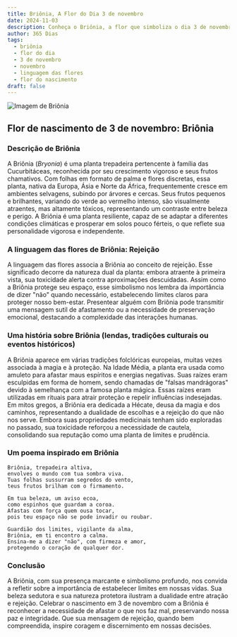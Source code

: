 ```yaml
---
title: Briônia, A Flor do Dia 3 de novembro
date: 2024-11-03
description: Conheça o Briônia, a flor que simboliza o dia 3 de novembro e seu significado 'Rejeição'. Explore a beleza e o simbolismo desta flor encantadora.
author: 365 Dias
tags:
  - briônia
  - flor do dia
  - 3 de novembro
  - novembro
  - linguagem das flores
  - flor do nascimento
draft: false
---
```


![Imagem de Briônia](https://cdn.pixabay.com/photo/2022/05/13/10/21/bryonia-7193340_1280.jpg#center)


## Flor de nascimento de 3 de novembro: Briônia

### Descrição de Briônia

A Briônia (_Bryonia_) é uma planta trepadeira pertencente à família das Cucurbitáceas, reconhecida por seu crescimento vigoroso e seus frutos chamativos. Com folhas em formato de palma e flores discretas, essa planta, nativa da Europa, Ásia e Norte da África, frequentemente cresce em ambientes selvagens, subindo por árvores e cercas. Seus frutos pequenos e brilhantes, variando do verde ao vermelho intenso, são visualmente atraentes, mas altamente tóxicos, representando um contraste entre beleza e perigo. A Briônia é uma planta resiliente, capaz de se adaptar a diferentes condições climáticas e prosperar em solos pouco férteis, o que reflete sua personalidade vigorosa e independente.

### A linguagem das flores de Briônia: Rejeição

A linguagem das flores associa a Briônia ao conceito de rejeição. Esse significado decorre da natureza dual da planta: embora atraente à primeira vista, sua toxicidade alerta contra aproximações descuidadas. Assim como a Briônia protege seu espaço, esse simbolismo nos lembra da importância de dizer "não" quando necessário, estabelecendo limites claros para proteger nosso bem-estar. Presentear alguém com Briônia pode transmitir uma mensagem sutil de afastamento ou a necessidade de preservação emocional, destacando a complexidade das interações humanas.

### Uma história sobre Briônia (lendas, tradições culturais ou eventos históricos)

A Briônia aparece em várias tradições folclóricas europeias, muitas vezes associada à magia e à proteção. Na Idade Média, a planta era usada como amuleto para afastar maus espíritos e energias negativas. Suas raízes eram esculpidas em forma de homem, sendo chamadas de "falsas mandrágoras" devido à semelhança com a famosa planta mágica. Essas raízes eram utilizadas em rituais para atrair proteção e repelir influências indesejadas. Em mitos gregos, a Briônia era dedicada a Hécate, deusa da magia e dos caminhos, representando a dualidade de escolhas e a rejeição do que não nos serve. Embora suas propriedades medicinais tenham sido exploradas no passado, sua toxicidade reforçou a necessidade de cautela, consolidando sua reputação como uma planta de limites e prudência.

### Um poema inspirado em Briônia

```
Briônia, trepadeira altiva,  
envolves o mundo com tua sombra viva.  
Tuas folhas sussurram segredos do vento,  
teus frutos brilham com o firmamento.  

Em tua beleza, um aviso ecoa,  
como espinhos que guardam a coroa.  
Afastas com força quem ousa tocar,  
pois teu espaço não se pode invadir ou roubar.  

Guardião dos limites, vigilante da alma,  
Briônia, em ti encontro a calma.  
Ensina-me a dizer "não", com firmeza e amor,  
protegendo o coração de qualquer dor.  
```

### Conclusão

A Briônia, com sua presença marcante e simbolismo profundo, nos convida a refletir sobre a importância de estabelecer limites em nossas vidas. Sua beleza sedutora e sua natureza protetora ilustram a dualidade entre atração e rejeição. Celebrar o nascimento em 3 de novembro com a Briônia é reconhecer a necessidade de afastar o que nos faz mal, preservando nossa paz e integridade. Que sua mensagem de rejeição, quando bem compreendida, inspire coragem e discernimento em nossas decisões.